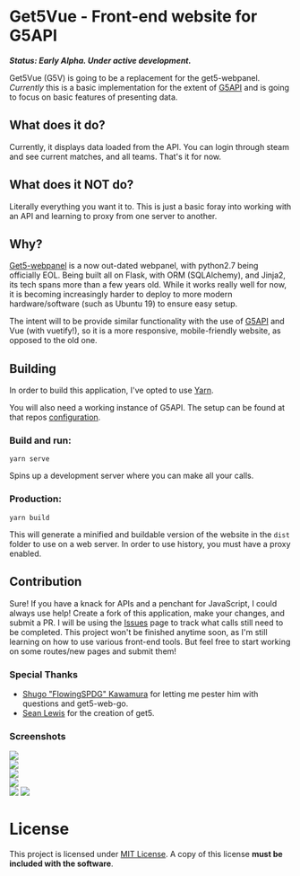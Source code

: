 # Get5Vue - Front-end website for G5API
_**Status: Early Alpha. Under active development.**_

Get5Vue (G5V) is going to be a replacement for the get5-webpanel. _Currently_ this is a basic implementation for the extent of [G5API](https://github.com/phlexplexico/G5API) and is going to focus on basic features of presenting data.


## What does it do?
Currently, it displays data loaded from the API. You can login through steam and see current matches, and all teams. That's it for now.


## What does it NOT do?
Literally everything you want it to. This is just a basic foray into working with an API and learning to proxy from one server to another.

## Why?
[Get5-webpanel](https://github.com/phlexplexico/get5-webpanel) is a now out-dated webpanel, with python2.7 being officially EOL. Being built all on Flask, with ORM (SQLAlchemy), and Jinja2, its tech spans more than a few years old. While it works really well for now, it is becoming increasingly harder to deploy to more modern hardware/software (such as Ubuntu 19) to ensure easy setup.

The intent will to be provide similar functionality with the use of [G5API](https://github.com/phlexplexico/G5API) and Vue (with vuetify!), so it is a more responsive, mobile-friendly website, as opposed to the old one. 

## Building
In order to build this application, I've opted to use [Yarn](https://yarnpkg.com/lang/en/).

You will also need a working instance of G5API. The setup can be found at that repos [configuration](https://github.com/PhlexPlexico/G5API/wiki/Configuration).

### Build and run: 
```yarn serve``` 

Spins up a development server where you can make all your calls. 

### Production: 
```yarn build```

This will generate a minified and buildable version of the website in the `dist` folder to use on a web server. In order to use history, you must have a proxy enabled.

## Contribution
Sure! If you have a knack for APIs and a penchant for JavaScript, I could always use help! Create a fork of this application, make your changes, and submit a PR. I will be using the [Issues](https://github.com/G5V/issues) page to track what calls still need to be completed. This project won't be finished anytime soon, as I'm still learning on how to use various front-end tools. But feel free to start working on some routes/new pages and submit them!

### Special Thanks
- [Shugo "FlowingSPDG" Kawamura](https://github.com/FlowingSPDG) for letting me pester him with questions and get5-web-go.
- [Sean Lewis](https://github.com/splewis) for the creation of get5.

### Screenshots  
![](./screenshots/MainPage.png)  
![](./screenshots/MainPageLoggedIn.png)  
![](./screenshots/SideMenuLoggedOut.png)  
![](./screenshots/SideMenuLoggedIn.png)  
![](./screenshots/TeamPage.png)
![](./screenshots/TeamSpecificPage.png)

# License
This project is licensed under [MIT License](http://opensource.org/licenses/MIT). A copy of this license **must be included with the software**.
